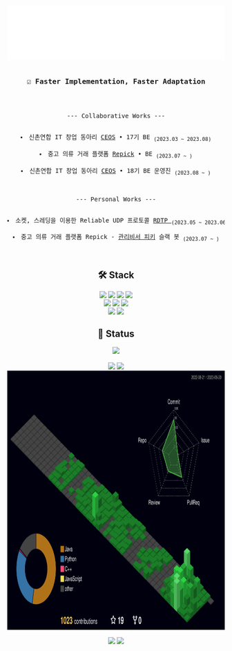 <div align=center>	

<img width="800px" src="dashboard.svg"/>
<br>
<pre >
<h3>☑️ Faster Implementation, Faster Adaptation</h3>
  
--- Collaborative Works ---

<li>신촌연합 IT 창업 동아리 <a href="https://github.com/CEOS-Developers">CEOS</a> • 17기 BE <sub>(2023.03 ~ 2023.08)</sub></li>
<li>중고 의류 거래 플랫폼 <a href="https://github.com/Repick-official/repick-server/tree/develop">Repick</a> • BE <sub>(2023.07 ~ )</sub></li>
<li>신촌연합 IT 창업 동아리 <a href="https://github.com/CEOS-Developers">CEOS</a> • 18기 BE 운영진 <sub>(2023.08 ~ )</sub></li>
  
--- Personal Works ---
  
<li>소켓, 스레딩을 이용한 Reliable UDP 프로토콜 <a href="https://github.com/mushroom1324/RDTP">RDTP </a><sub>(2023.05 ~ 2023.06)</sub></li>
<li>중고 의류 거래 플랫폼 Repick - <a href="https://github.com/mushroom1324/repick-slack-bot">관리비서 피키</a> 슬랙 봇 <sub>(2023.07 ~ )</sub></li>

</pre>

<h2>🛠 Stack</h3>
<img src="https://img.shields.io/badge/Spring-6DB33F?style=flat-square&logo=Spring&logoColor=white"/>
<img src="https://img.shields.io/badge/Node.js-339933?style=flat-square&logo=Node.js&logoColor=white"/>
<img src="https://img.shields.io/badge/Django-4479A1?style=flat-square&logo=Django&logoColor=white"/>
<img src="https://img.shields.io/badge/Flask-000000?style=flat-square&logo=Flask&logoColor=white"/>
<br>
<img src="https://img.shields.io/badge/React-61DAFB?style=flat-square&logo=React&logoColor=white"/>
<img src="https://img.shields.io/badge/Amazon AWS-232F3E?style=flat-square&logo=Amazon AWS&logoColor=white"/>
<img src="https://img.shields.io/badge/MySQL-4479A1?style=flat-square&logo=MySQL&logoColor=white"/>
<br>
<img src="https://img.shields.io/badge/Slack-4A154B?style=flat-square&logo=Slack&logoColor=white"/>
<img src="https://img.shields.io/badge/Zapier-FF4A00?style=flat-square&logo=Zapier&logoColor=white"/>


<h2>🔗 Status</h3>
<img src="https://komarev.com/ghpvc/?username=mushroom1324&color=blue&label=PROFILE+VIEWS"/>
<br><br>

<img height="180em" src="http://mazassumnida.wtf/api/v2/generate_badge?boj=popcorn1324"/>
<img height="180em" src="https://leetcard.jacoblin.cool/popcoder?theme=dark" />
<br>

<img height="600em" src="./profile-3d-contrib/profile-night-green.svg" />

<br>

<p align="center">
<img height="180em" src="https://github-readme-stats-nhd2.vercel.app/api?username=mushroom1324&show_icons=true&theme=synthwave&bg_color=141414&text_color=a3a3a3" />
<img height="180em" src="https://github-readme-stats-nhd2.vercel.app/api/top-langs/?username=mushroom1324&layout=compact&hide=jupyter%20notebook&theme=synthwave&bg_color=141414&text_color=a3a3a3" />
</p>
<br><br>

</div>
